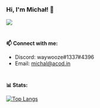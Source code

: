 ### Hi, I'm Michał! 👋
![](https://komarev.com/ghpvc/?username=wajwuze&label=PROFILE+VIEWS)
#

**📫 Connect with me:**

- Discord: waywooze#1337#4396
- Email: michal@acod.in


#
**📊 Stats:**

[![Top Langs](https://github-readme-stats.vercel.app/api/top-langs/?username=wajwuz&layout=compact)](https://github.com/anuraghazra/github-readme-stats)

